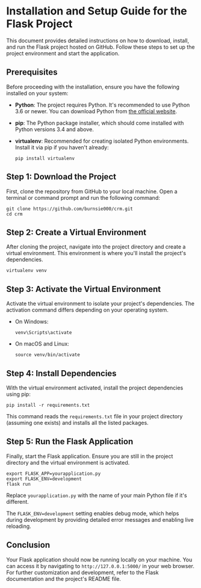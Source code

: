 # Installation and Setup Guide for the Flask Project

This document provides detailed instructions on how to download, install, and run the Flask project hosted on GitHub. Follow these steps to set up the project environment and start the application.

## Prerequisites

Before proceeding with the installation, ensure you have the following installed on your system:

- **Python**: The project requires Python. It's recommended to use Python 3.6 or newer. You can download Python from [the official website](https://www.python.org/downloads/).

- **pip**: The Python package installer, which should come installed with Python versions 3.4 and above.

- **virtualenv**: Recommended for creating isolated Python environments. Install it via pip if you haven't already:

  ```
  pip install virtualenv
  ```

## Step 1: Download the Project

First, clone the repository from GitHub to your local machine. Open a terminal or command prompt and run the following command:

```
git clone https://github.com/burnsie000/crm.git
cd crm
```

## Step 2: Create a Virtual Environment

After cloning the project, navigate into the project directory and create a virtual environment. This environment is where you'll install the project's dependencies.

```
virtualenv venv
```

## Step 3: Activate the Virtual Environment

Activate the virtual environment to isolate your project's dependencies. The activation command differs depending on your operating system.

- On Windows:

  ```
  venv\Scripts\activate
  ```

- On macOS and Linux:

  ```
  source venv/bin/activate
  ```

## Step 4: Install Dependencies

With the virtual environment activated, install the project dependencies using pip:

```
pip install -r requirements.txt
```

This command reads the `requirements.txt` file in your project directory (assuming one exists) and installs all the listed packages.

## Step 5: Run the Flask Application

Finally, start the Flask application. Ensure you are still in the project directory and the virtual environment is activated.

```
export FLASK_APP=yourapplication.py
export FLASK_ENV=development
flask run
```

Replace `yourapplication.py` with the name of your main Python file if it's different.

The `FLASK_ENV=development` setting enables debug mode, which helps during development by providing detailed error messages and enabling live reloading.

## Conclusion

Your Flask application should now be running locally on your machine. You can access it by navigating to `http://127.0.0.1:5000/` in your web browser. For further customization and development, refer to the Flask documentation and the project's README file.
